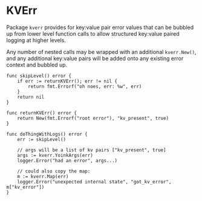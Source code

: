 # KVErr

Package `kverr` provides for key:value pair error values that can be bubbled up from lower level function calls to allow structured key:value paired logging at higher levels.

Any number of nested calls may be wrapped with an additional `kverr.New()`, and any additional key:value pairs will be added onto any existing error context and bubbled up.

```
func skipLevel() error {
	if err := returnKVErr(); err != nil {
		return fmt.Errorf("oh noes, err: %w", err)
	}
	return nil
}

func returnKVErr() error {
	return New(fmt.Errorf("root error"), "kv_present", true)
}

func doThingWithLogs() error {
    err := skipLevel()

    // args will be a list of kv pairs ["kv_present", true]
    args := kverr.YoinkArgs(err) 
    logger.Error("had an error", args...)

    // could also copy the map:
    m := kverr.Map(err)
    logger.Error("unexpected internal state", "got_kv_error", m["kv_error"])
}


```
